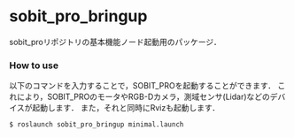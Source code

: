 # sobit_pro_bringup

sobit_proリポジトリの基本機能ノード起動用のパッケージ．

### How to use
以下のコマンドを入力することで，SOBIT_PROを起動することができます．
これにより，SOBIT_PROのモータやRGB-Dカメラ，測域センサ(Lidar)などのデバイスが起動します．
また，それと同時にRvizも起動します．

```bash:
$ roslaunch sobit_pro_bringup minimal.launch
```
